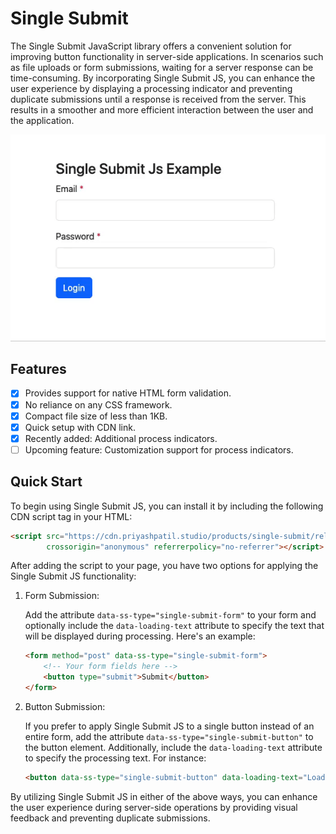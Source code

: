 # Single Submit

The Single Submit JavaScript library offers a convenient solution for improving button functionality in server-side applications. In scenarios such as file uploads or form submissions, waiting for a server response can be time-consuming. By incorporating Single Submit JS, you can enhance the user experience by displaying a processing indicator and preventing duplicate submissions until a response is received from the server. This results in a smoother and more efficient interaction between the user and the application.

<div style="text-align: center"><img src="marketing/single-submit.gif" alt="Single Submit Example"></div>

## Features

- [x] Provides support for native HTML form validation.
- [x] No reliance on any CSS framework.
- [x] Compact file size of less than 1KB.
- [x] Quick setup with CDN link.
- [x] Recently added: Additional process indicators.
- [ ] Upcoming feature: Customization support for process indicators.

## Quick Start

To begin using Single Submit JS, you can install it by including the following CDN script tag in your HTML:

```html
<script src="https://cdn.priyashpatil.studio/products/single-submit/releases/single-submit-1.0.0.min.js"
        crossorigin="anonymous" referrerpolicy="no-referrer"></script>
```

After adding the script to your page, you have two options for applying the Single Submit JS functionality:

1. Form Submission:

   Add the attribute `data-ss-type="single-submit-form"` to your form and optionally include
   the `data-loading-text` attribute to specify the text that will be displayed during processing. Here's an example:

   ```html
   <form method="post" data-ss-type="single-submit-form">
       <!-- Your form fields here -->
       <button type="submit">Submit</button>
   </form>
   ```

2. Button Submission:

   If you prefer to apply Single Submit JS to a single button instead of an entire form, add the attribute `data-ss-type="single-submit-button"` to the button element. Additionally, include the `data-loading-text` attribute to specify the processing text. For instance:

   ```html
   <button data-ss-type="single-submit-button" data-loading-text="Loading...">Click Me</button>
   ```

By utilizing Single Submit JS in either of the above ways, you can enhance the user experience during server-side operations by providing visual feedback and preventing duplicate submissions.